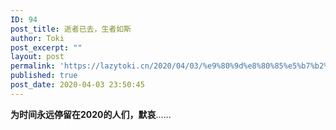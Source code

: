 ```yaml
---
ID: 94
post_title: 逝者已去，生者如斯
author: Toki
post_excerpt: ""
layout: post
permalink: 'https://lazytoki.cn/2020/04/03/%e9%80%9d%e8%80%85%e5%b7%b2%e5%8e%bb%ef%bc%8c%e7%94%9f%e8%80%85%e5%a6%82%e6%96%af/'
published: true
post_date: 2020-04-03 23:50:45
---
```

<!-- wp:paragraph {"fontSize":"medium"} -->
<p class="has-medium-font-size"><strong>为时间永远停留在2020的人们，默哀</strong>......</p>
<!-- /wp:paragraph -->